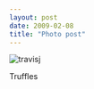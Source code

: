 ```yaml
---
layout: post
date: 2009-02-08
title: "Photo post"
---
```

![travisj](/images/5a5cf834796e12fbbaca596c36bde15518a3ff380137aa4d627f2251dd46cd6a.jpg)

Truffles